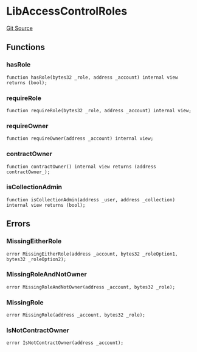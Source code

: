 # LibAccessControlRoles
[Git Source](https://github.com/TreasureProject/spellcaster-facets/blob/35a5f7a33e5c726475104b88b7e2a468bb5aa2b7/src/libraries/LibAccessControlRoles.sol)


## Functions
### hasRole


```solidity
function hasRole(bytes32 _role, address _account) internal view returns (bool);
```

### requireRole


```solidity
function requireRole(bytes32 _role, address _account) internal view;
```

### requireOwner


```solidity
function requireOwner(address _account) internal view;
```

### contractOwner


```solidity
function contractOwner() internal view returns (address contractOwner_);
```

### isCollectionAdmin


```solidity
function isCollectionAdmin(address _user, address _collection) internal view returns (bool);
```

## Errors
### MissingEitherRole

```solidity
error MissingEitherRole(address _account, bytes32 _roleOption1, bytes32 _roleOption2);
```

### MissingRoleAndNotOwner

```solidity
error MissingRoleAndNotOwner(address _account, bytes32 _role);
```

### MissingRole

```solidity
error MissingRole(address _account, bytes32 _role);
```

### IsNotContractOwner

```solidity
error IsNotContractOwner(address _account);
```

